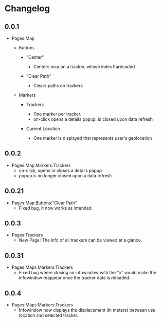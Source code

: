 # Changelog

## 0.0.1

- Pages:Map
    - Buttons
        - "Center"
            - Centers map on a tracker, whose index hardcoded

        - "Clear Path"
            - Clears paths on trackers

    - Markers
        - Trackers
            - One marker per tracker.
            - on-click opens a details popup, is closed upon data refresh

        - Current Location
            - One marker is displayed that represents user's geolocation

## 0.0.2

- Pages:Map:Markers:Trackers
    - on-click, opens or closes a details popup
    - popup is no longer closed upon a data refresh


## 0.0.21

- Pages:Map:Buttons:"Clear Path"
    - Fixed bug, it now works as intended.


## 0.0.3

- Pages:Trackers
    - New Page! The info of all trackers can be viewed at a glance.


## 0.0.31

- Pages:Maps:Markers:Trackers
    - Fixed bug where closing an infowindow with the "x" would make the infowindow reappear once the tracker data is reloaded.

## 0.0.4

- Pages:Maps:Markers:Trackers
    - Infowindow now displays the displacement (in meters) between use location and selected tracker.